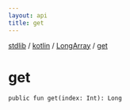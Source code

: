 ```yaml
---
layout: api
title: get
---
```

[stdlib](../../index.html) / [kotlin](../index.html) / [LongArray](index.html) / [get](get.html)

# get

```
public fun get(index: Int): Long
```
